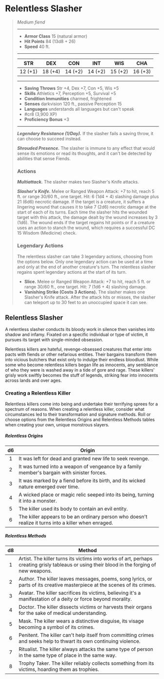 # Relentless Slasher
>*Medium fiend*
>___
>- **Armor Class** 15 (natural armor)
>- **Hit Points** 84 (13d8 + 26)
>- **Speed** 40 ft.
>___
>|STR|DEX|CON|INT|WIS|CHA|
>|:---:|:---:|:---:|:---:|:---:|:---:|
>|12 (+1)|18 (+4)|14 (+2)|14 (+2)|15 (+2)|16 (+3)|
>___
>- **Saving Throws** Str +4, Dex +7, Con +5, Wis +5
>- **Skills** Athletics +7, Perception +5, Survival +5
>- **Condition Immunities** charmed, frightened
>- **Senses** darkvision 120 ft., passive Perception 15
>- **Languages** understands all languages but can't speak
>- #cr8 (3,900 XP)
>- **Proficiency Bonus** +3
>___
>***Legendary Resistance (1/Day).*** If the slasher fails a saving throw, it can choose to succeed instead.  
>
>***Shrouded Presence.*** The slasher is immune to any effect that would sense its emotions or read its thoughts, and it can't be detected by abilities that sense Fiends.  
>
>### Actions
>***Multiattack.*** The slasher makes two Slasher's Knife attacks.  
>
>***Slasher's Knife.*** Melee  or Ranged Weapon Attack: +7 to hit, reach 5 ft. or range 30/60 ft., one target. Hit: 6 (1d4 + 4) slashing damage plus 21 (6d6) necrotic damage. If the target is a creature, it suffers a lingering wound that causes it to take 7 (2d6) necrotic damage at the start of each of its turns. Each time the slasher hits the wounded target with this attack, the damage dealt by the wound increases by 3 (1d6). The wound ends if the target regains hit points or if a creature uses an action to stanch the wound, which requires a successful DC 15 Wisdom (Medicine) check.  
>
>### Legendary Actions
>The relentless slasher can take 3 legendary actions, choosing from the options below. Only one legendary action can be used at a time and only at the end of another creature's turn. The relentless slasher regains spent legendary actions at the start of its turn.
>
>- **Slice.** Melee  or Ranged Weapon Attack: +7 to hit, reach 5 ft. or range 30/60 ft., one target. Hit: 7 (1d6 + 4) slashing damage.
>- **Vanishing Strike (Costs 3 Actions).** The slasher makes one Slasher's Knife attack. After the attack hits or misses, the slasher can teleport up to 30 feet to an unoccupied space it can see.

## Relentless Slasher

A relentless slasher conducts its bloody work in silence then vanishes into shadow and infamy. Fixated on a specific individual or type of victim, it pursues its target with single-minded obsession.

Relentless killers are hateful, revenge-obsessed creatures that enter into pacts with fiends or other nefarious entities. Their bargains transform them into vicious butchers that exist only to indulge their endless bloodlust. While some who become relentless killers began life as innocents, any semblance of who they were is washed away in a tide of gore and rage. These killers' grisly work swiftly becomes the stuff of legends, striking fear into innocents across lands and over ages.

### Creating a Relentless Killer
Relentless killers come into being and undertake their terrifying sprees for a spectrum of reasons. When creating a relentless killer, consider what circumstances led to their transformation and signature methods. Roll or choose options from the Relentless Origins and Relentless Methods tables when creating your own, unique monstrous slayers.

##### Relentless Origins
| d6 | Origin |
|:---:|---|
| 1 | It was left for dead and granted new life to seek revenge. |
| 2 | It was turned into a weapon of vengeance by a family member's bargain with sinister forces. |
| 3 | It was marked by a fiend before its birth, and its wicked nature emerged over time. |
| 4 | A wicked place or magic relic seeped into its being, turning it into a monster. |
| 5 | The killer used its body to contain an evil entity. |
| 6 | The killer appears to be an ordinary person who doesn't realize it turns into a killer when enraged. |

##### Relentless Methods
| d8 | Method |
|:---:|---|
| 1 | Artist. The killer turns its victims into works of art, perhaps creating grisly tableaus or using their blood in the forging of new weapons. |
| 2 | Author. The killer leaves messages, poems, song lyrics, or parts of its creative masterpiece at the scenes of its crimes. |
| 3 | Avatar. The killer sacrifices its victims, believing it's a manifestation of a deity or force beyond morality. |
| 4 | Doctor. The killer dissects victims or harvests their organs for the sake of medical understanding. |
| 5 | Mask. The killer wears a distinctive disguise, its visage becoming a symbol of its crimes. |
| 6 | Penitent. The killer can't help itself from committing crimes and seeks help to thwart its own continuing violence. |
| 7 | Ritualist. The killer always attacks the same type of person in the same type of place in the same way. |
| 8 | Trophy Taker. The killer reliably collects something from its victims, hoarding them as trophies. |